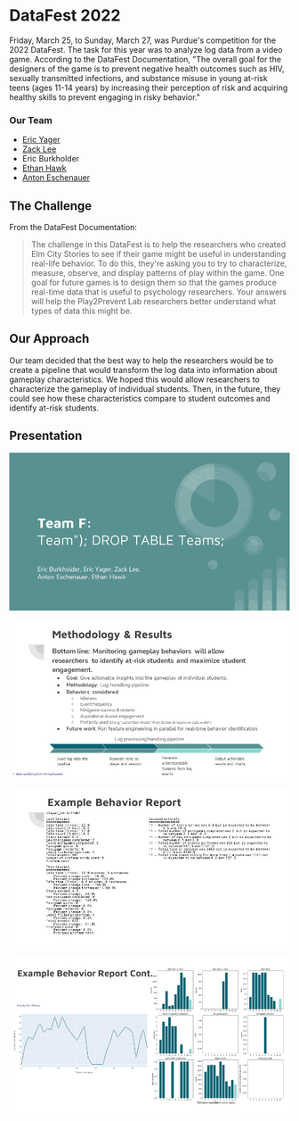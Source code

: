 # DataFest 2022

Friday, March 25, to Sunday, March 27, was Purdue's competition for the 2022 DataFest. The task for this year was to analyze log data from a video game. According to the DataFest Documentation, "The overall goal for the designers of the game is to prevent negative health outcomes such as HIV, sexually transmitted infections, and substance misuse in young at-risk teens (ages 11-14 years) by increasing their perception of risk and acquiring healthy skills to prevent engaging in risky behavior."

### Our Team

- [Eric Yager](https://github.com/ejyager00)
- [Zack Lee](https://github.com/zlee1)
- Eric Burkholder
- [Ethan Hawk](https://github.com/ehawkvu)
- [Anton Eschenauer](https://www.linkedin.com/in/anton-eschenauer-3841b61a7/)

## The Challenge

From the DataFest Documentation:

> The challenge in this DataFest is to help the researchers who created Elm City Stories to see if their game might be useful in understanding real-life behavior.  To do this, they're asking you to try to characterize, measure, observe, and display patterns of play within the game.  One goal for future games is to design them so that the games produce real-time data that is useful to psychology researchers. Your answers will help the Play2Prevent Lab researchers better understand what types of data this might be.

## Our Approach

Our team decided that the best way to help the researchers would be to create a pipeline that would transform the log data into information about gameplay characteristics. We hoped this would allow researchers to characterize the gameplay of individual students. Then, in the future, they could see how these characteristics compare to student outcomes and identify at-risk students. 

## Presentation

![First Presentation Slide](DataFest2022TeamFSlideshow/Slide1.PNG)

![Second Presentation Slide](DataFest2022TeamFSlideshow/Slide2.PNG)

![Third Presentation Slide](DataFest2022TeamFSlideshow/Slide3.PNG)

![Fourth Presentation Slide](DataFest2022TeamFSlideshow/Slide4.PNG)
